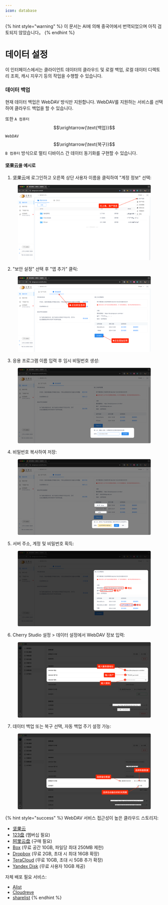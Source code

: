 ```yaml
---
icon: database
---
```


{% hint style="warning" %}
이 문서는 AI에 의해 중국어에서 번역되었으며 아직 검토되지 않았습니다。
{% endhint %}

# 데이터 설정

이 인터페이스에서는 클라이언트 데이터의 클라우드 및 로컬 백업, 로컬 데이터 디렉토리 조회, 캐시 지우기 등의 작업을 수행할 수 있습니다.

### 데이터 백업

현재 데이터 백업은 WebDAV 방식만 지원합니다. WebDAV를 지원하는 서비스를 선택하여 클라우드 백업을 할 수 있습니다.

또한 `A 컴퓨터` $$\xrightarrow{\text{백업}}$$ `WebDAV` $$\xrightarrow{\text{복구}}$$ `B 컴퓨터` 방식으로 멀티 디바이스 간 데이터 동기화를 구현할 수 있습니다.

#### 坚果云을 예시로

1. 坚果云에 로그인하고 오른쪽 상단 사용자 이름을 클릭하여 "계정 정보" 선택:

<figure><img src="../../../.gitbook/assets/image (39).png" alt=""><figcaption></figcaption></figure>

2. "보안 설정" 선택 후 "앱 추가" 클릭:

<figure><img src="../../../.gitbook/assets/image (40).png" alt=""><figcaption></figcaption></figure>

3. 응용 프로그램 이름 입력 후 임시 비밀번호 생성:

<figure><img src="../../../.gitbook/assets/image (41).png" alt=""><figcaption></figcaption></figure>

4. 비밀번호 복사하여 저장:

<figure><img src="../../../.gitbook/assets/image (42).png" alt=""><figcaption></figcaption></figure>

5. 서버 주소, 계정 및 비밀번호 획득:

<figure><img src="../../../.gitbook/assets/image (43).png" alt=""><figcaption></figcaption></figure>

6. Cherry Studio 설정 > 데이터 설정에서 WebDAV 정보 입력:

<figure><img src="../../../.gitbook/assets/image (48).png" alt=""><figcaption></figcaption></figure>

7. 데이터 백업 또는 복구 선택, 자동 백업 주기 설정 가능:

<figure><img src="../../../.gitbook/assets/image (47).png" alt=""><figcaption></figcaption></figure>

{% hint style="success" %}
WebDAV 서비스 접근성이 높은 클라우드 스토리지:

* [坚果云](https://www.jianguoyun.com/)
* [123盘](https://www.123pan.com/) (멤버십 필요)
* [阿里云盘](https://www.alipan.com/) (구매 필요)
* [Box](https://www.box.com/) (무료 공간 10GB, 파일당 최대 250MB 제한)
* [Dropbox](https://www.dropbox.com/) (무료 2GB, 초대 시 최대 16GB 확장)
* [TeraCloud](https://teracloud.jp/en/) (무료 10GB, 초대 시 5GB 추가 확장)
* [Yandex Disk](https://disk.yandex.com/) (무료 사용자 10GB 제공)

자체 배포 필요 서비스:

* [Alist](https://alist.nn.ci/zh/)
* [Cloudreve](https://cloudreve.org/)
* [sharelist](https://github.com/reruin/sharelist)
{% endhint %}